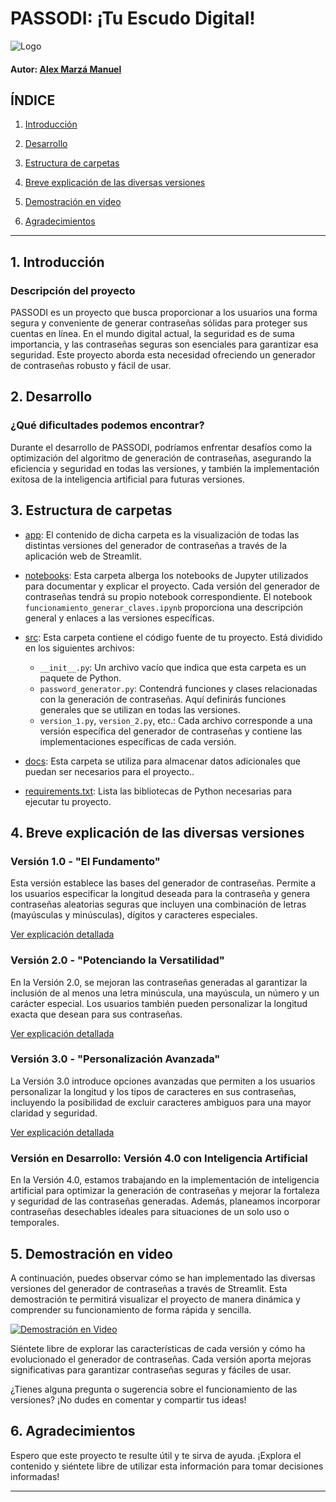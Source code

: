 
# PASSODI: ¡Tu Escudo Digital!

![Logo](/docs/passodi_logo.png)

#### Autor: [Alex Marzá Manuel](https://github.com/AlexCapis)

## ÍNDICE

1. [Introducción](#1-introducción)
2. [Desarrollo](#2-desarrollo)


3. [Estructura de carpetas](#3-estructura-de-carpetas)



4. [Breve explicación de las diversas versiones](#4-breve-explicación-de-las-diversas-versiones)

5. [Demostración en video](#5-demostración-en-video)
    

6. [Agradecimientos](#agradecimientos)

---

## 1. Introducción

### Descripción del proyecto

PASSODI es un proyecto que busca proporcionar a los usuarios una forma segura y conveniente de generar contraseñas sólidas para proteger sus cuentas en línea. En el mundo digital actual, la seguridad es de suma importancia, y las contraseñas seguras son esenciales para garantizar esa seguridad. Este proyecto aborda esta necesidad ofreciendo un generador de contraseñas robusto y fácil de usar.

## 2. Desarrollo

### ¿Qué dificultades podemos encontrar?

Durante el desarrollo de PASSODI, podríamos enfrentar desafíos como la optimización del algoritmo de generación de contraseñas, asegurando la eficiencia y seguridad en todas las versiones, y también la implementación exitosa de la inteligencia artificial para futuras versiones.

## 3. Estructura de carpetas

- [app](): El contenido de dicha carpeta es la visualización de todas las distintas versiones del generador de contraseñas a través de la aplicación web de Streamlit.


- [notebooks](): Esta carpeta alberga los notebooks de Jupyter utilizados para documentar y explicar el proyecto. Cada versión del generador de contraseñas tendrá su propio notebook correspondiente. El notebook `funcionamiento_generar_claves.ipynb` proporciona una descripción general y enlaces a las versiones específicas.

- [src](): Esta carpeta contiene el código fuente de tu proyecto. Está dividido en los siguientes archivos:

  - `__init__.py`: Un archivo vacío que indica que esta carpeta es un paquete de Python.
  - `password_generator.py`: Contendrá funciones y clases relacionadas con la generación de contraseñas. Aquí definirás funciones generales que se utilizan en todas las versiones.
  - `version_1.py`, `version_2.py`, etc.: Cada archivo corresponde a una versión específica del generador de contraseñas y contiene las implementaciones específicas de cada versión.

- [docs](): Esta carpeta se utiliza para almacenar datos adicionales que puedan ser necesarios para el proyecto..

- [requirements.txt](): Lista las bibliotecas de Python necesarias para ejecutar tu proyecto.

## 4. Breve explicación de las diversas versiones

### Versión 1.0 - "El Fundamento"

Esta versión establece las bases del generador de contraseñas. Permite a los usuarios especificar la longitud deseada para la contraseña y genera contraseñas aleatorias seguras que incluyen una combinación de letras (mayúsculas y minúsculas), dígitos y caracteres especiales.

[Ver explicación detallada](notebooks/version_1.0.ipynb)

### Versión 2.0 - "Potenciando la Versatilidad"

En la Versión 2.0, se mejoran las contraseñas generadas al garantizar la inclusión de al menos una letra minúscula, una mayúscula, un número y un carácter especial. Los usuarios también pueden personalizar la longitud exacta que desean para sus contraseñas.

[Ver explicación detallada](notebooks/version_2.0.ipynb)

### Versión 3.0 - "Personalización Avanzada"

La Versión 3.0 introduce opciones avanzadas que permiten a los usuarios personalizar la longitud y los tipos de caracteres en sus contraseñas, incluyendo la posibilidad de excluir caracteres ambiguos para una mayor claridad y seguridad.

[Ver explicación detallada](notebooks/version_3.0.ipynb)

### Versión en Desarrollo: Versión 4.0 con Inteligencia Artificial

En la Versión 4.0, estamos trabajando en la implementación de inteligencia artificial para optimizar la generación de contraseñas y mejorar la fortaleza y seguridad de las contraseñas generadas. Además, planeamos incorporar contraseñas desechables ideales para situaciones de un solo uso o temporales.



## 5. Demostración en video


A continuación, puedes observar cómo se han implementado las diversas versiones del generador de contraseñas a través de Streamlit. Esta demostración te permitirá visualizar el proyecto de manera dinámica y comprender su funcionamiento de forma rápida y sencilla.

[![Demostración en Video](docs/generador_contraseñas.gif)](https://link_to_your_video) 


Siéntete libre de explorar las características de cada versión y cómo ha evolucionado el generador de contraseñas. Cada versión aporta mejoras significativas para garantizar contraseñas seguras y fáciles de usar.

¿Tienes alguna pregunta o sugerencia sobre el funcionamiento de las versiones? ¡No dudes en comentar y compartir tus ideas!

## 6. Agradecimientos

Espero que este proyecto te resulte útil y te sirva de ayuda. ¡Explora el contenido y siéntete libre de utilizar esta información para tomar decisiones informadas!

---
